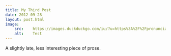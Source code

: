 ```yaml
---
title: My Third Post
date: 2012-09-28
layout: post.html
image:
    src:    https://images.duckduckgo.com/iu/?u=https%3A%2F%2Fpronunciationstudio.com%2Fwp-content%2Fuploads%2F2016%2F05%2Fenglish-food-featured.png&f=1
    alt:    Test
---
```


A slightly late, less interesting piece of prose.
